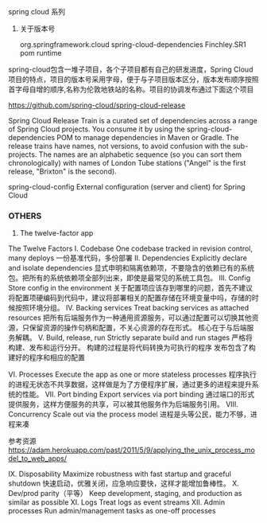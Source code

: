 

spring cloud 系列

1. 关于版本号
    
    <dependencyManagement>
		<dependencies>
			<dependency>
				<groupId>org.springframework.cloud</groupId>
				<artifactId>spring-cloud-dependencies</artifactId>
				<version>Finchley.SR1</version>
				<type>pom</type>
				<scope>runtime</scope>
			</dependency>
		</dependencies>
	</dependencyManagement>



spring-cloud包含一堆子项目，各个子项目都有自己的研发进度，Spring Cloud项目的特点，项目的版本号采用字母，便于与子项目版本区分，版本发布顺序按照首字母自增的顺序,名称为伦敦地铁站的名称。项目的协调发布通过下面这个项目

https://github.com/spring-cloud/spring-cloud-release

Spring Cloud Release Train is a curated set of dependencies across a range of Spring Cloud projects. You consume it by using the spring-cloud-dependencies POM to manage dependencies in Maven or Gradle. The release trains have names, not versions, to avoid confusion with the sub-projects. The names are an alphabetic sequence (so you can sort them chronologically) with names of London Tube stations ("Angel" is the first release, "Brixton" is the second).

spring-cloud-config
External configuration (server and client) for Spring Cloud


### OTHERS

1. The twelve-factor app

The Twelve Factors
I. Codebase
One codebase tracked in revision control, many deploys
一份基准代码，多份部署
II. Dependencies
Explicitly declare and isolate dependencies
显式申明和隔离依赖项，不要隐含的依赖已有的系统包。把所有的系统依赖项全部列出来，即使是最常见的系统工具包。
III. Config
Store config in the environment
关于配置项应该存到哪里的问题，首先不建议将配置项硬编码到代码中，建议将部署相关的配置存储在环境变量中吗，存储的时候按照环境分组。
IV. Backing services
Treat backing services as attached resources
把所有后端服务作为一种通用资源服务，可以通过配置可以切换其他资源，只保留资源的操作句柄和配置，不关心资源的存在形式。
核心在于与后端服务解耦。
V. Build, release, run
Strictly separate build and run stages
严格将构建、发布和运行分开。
构建的过程是将代码转换为可执行的程序
发布包含了构建好的程序和相应的配置

VI. Processes
Execute the app as one or more stateless processes
程序执行的进程无状态不共享数据，这样做是为了方便程序扩展，通过更多的进程来提升系统的性能。
VII. Port binding
Export services via port binding
通过端口的形式提供服务，这样方便服务的共享，可以被其他服务作为后端服务引用。
VIII. Concurrency
Scale out via the process model
进程是头等公民，能力不够，进程来凑

参考资源
https://adam.herokuapp.com/past/2011/5/9/applying_the_unix_process_model_to_web_apps/

IX. Disposability
Maximize robustness with fast startup and graceful shutdown
快速启动，优雅关闭，应急响应要快，这样才能增加鲁棒性。
X. Dev/prod parity（平等）
Keep development, staging, and production as similar as possible
XI. Logs
Treat logs as event streams
XII. Admin processes
Run admin/management tasks as one-off processes

